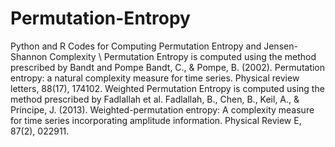 # Permutation-Entropy
Python and R Codes for Computing Permutation Entropy and Jensen-Shannon Complexity \\
Permutation Entropy is computed using the method prescribed by Bandt and Pompe
Bandt, C., & Pompe, B. (2002). Permutation entropy: a natural complexity measure for time series. Physical review letters, 88(17), 174102.
Weighted Permutation Entropy is computed using the method prescribed by Fadlallah et al.
Fadlallah, B., Chen, B., Keil, A., & Príncipe, J. (2013). Weighted-permutation entropy: A complexity measure for time series incorporating amplitude information. Physical Review E, 87(2), 022911.
